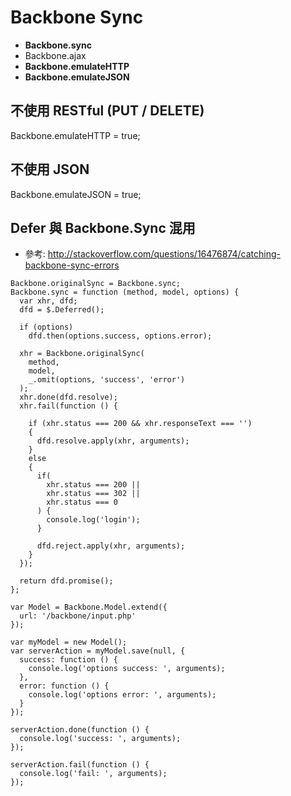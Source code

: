 # Backbone Sync

- __Backbone.sync__
- Backbone.ajax
- __Backbone.emulateHTTP__
- __Backbone.emulateJSON__

## 不使用 RESTful (PUT / DELETE)
Backbone.emulateHTTP = true;

## 不使用 JSON
Backbone.emulateJSON = true;

## Defer 與 Backbone.Sync 混用

* 參考: http://stackoverflow.com/questions/16476874/catching-backbone-sync-errors

````
Backbone.originalSync = Backbone.sync;
Backbone.sync = function (method, model, options) {
  var xhr, dfd;
  dfd = $.Deferred();

  if (options)
  	dfd.then(options.success, options.error);

  xhr = Backbone.originalSync(
    method, 
    model, 
    _.omit(options, 'success', 'error')
  );
  xhr.done(dfd.resolve);
  xhr.fail(function () {

    if (xhr.status === 200 && xhr.responseText === '') 
    {
      dfd.resolve.apply(xhr, arguments);
    } 
    else 
    {  
      if(
        xhr.status === 200 || 
        xhr.status === 302 || 
        xhr.status === 0
      ) {
      	console.log('login');
      }
      
      dfd.reject.apply(xhr, arguments);
    }
  });

  return dfd.promise();
};

var Model = Backbone.Model.extend({
  url: '/backbone/input.php'
});

var myModel = new Model();
var serverAction = myModel.save(null, {
  success: function () {
  	console.log('options success: ', arguments);
  },
  error: function () {
  	console.log('options error: ', arguments);
  }
});

serverAction.done(function () {
  console.log('success: ', arguments);
});

serverAction.fail(function () {
  console.log('fail: ', arguments);
});
````
